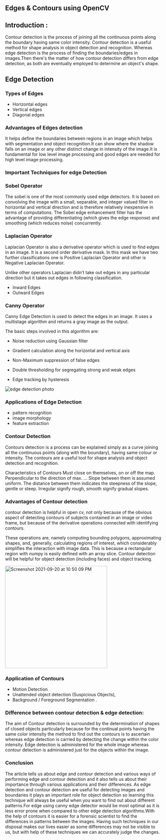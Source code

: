 ## Edges & Contours using OpenCV

## Introduction :

Contour detection is the process of joining all the continuous points along the boundary having same color intensity. Contour detection is a useful method for shape analysis in object detection and recognition. Whereas edge detection is the process of finding the boundaries/edges in images.Then there's the matter of how contour detection differs from edge detection, as both are eventually employed to determine an object's shape.

## Edge Detection

### Types of Edges

- Horizontal edges
- Vertical edges
- Diagonal edges

### Advantages of Edges detection

It helps define the boundaries between regions in an image which helps with segmentation and object recognition.It can show where the shadow falls on an image or any other distinct change in intensity of the image.It is fundamental for low level image processing and good edges are needed for high level image processing.

### Important Techniques for edge Detection

### Sobel Operator

The sobel is one of the most commonly used edge detectors. It is based on convolving the image with a small, separable, and integer valued filter in horizontal and vertical direction and is therefore relatively inexpensive in terms of computations. The Sobel edge enhancement filter has the advantage of providing differentiating (which gives the edge response) and smoothing (which reduces noise) concurrently.

### Laplacian Operator

Laplacian Operator is also a derivative operator which is used to find edges in an image. It is a second order derivative mask. In this mask we have two further classifications one is Positive Laplacian Operator and other is Negative Laplacian Operator.

Unlike other operators Laplacian didn’t take out edges in any particular direction but it takes out edges in following classification.

- Inward Edges
- Outward Edges

### Canny Operator

Canny Edge Detection is used to detect the edges in an image. It uses a multistage algorithm and returns a gray image as the output.

The basic steps involved in this algorithm are:

- Noise reduction using Gaussian filter

- Gradient calculation along the horizontal and vertical axis

- Non-Maximum suppression of false edges

- Double thresholding for segregating strong and weak edges

- Edge tracking by hysteresis

![edge detection photo](https://user-images.githubusercontent.com/84470487/134045699-664cd380-e274-4974-8679-8b08a4871435.png)

### Applications of Edge Detection

- pattern recognition
- image morphology
- feature extraction

### Contour Detection

Contours detection is a process can be explained simply as a curve joining all the continuous points (along with the boundary), having same colour or intensity. The contours are a useful tool for shape analysis and object detection and recognition.

Characteristics of Contours
Must close on themselves, on or off the map.
Perpendicular to the direction of max. ...
Slope between them is assumed uniform.
The distance between them indicates the steepness of the slope, gentle or steep.
Irregular signify rough, smooth signify gradual slopes.

### Advantages of Contour detection

contour detection is helpful in open cv, not only because of the obvious aspect of detecting contours of subjects contained in an image or video frame, but because of the derivative operations connected with identifying contours.

These operations are, namely computing bounding polygons, approximating shapes, and, generally, calculating regions of interest, which considerably simplifies the interaction with image data. This is because a rectangular region with numpy is easily defined with an array slice. Contour detection will be helpful for object detection (including faces) and object tracking.

<img width="329" alt="Screenshot 2021-09-20 at 10 50 09 PM" src="https://user-images.githubusercontent.com/84470487/134045853-146806e8-7530-4460-8924-6ac9fa4c8f53.png">

### Application of Contours

- Motion Detection
- Unattended object detection (Suspicious Objects),
- Background / Foreground Segmentation .

### Difference between contour detection & edge detection:

The aim of Contour detection is surrounded by the determination of shapes of closed objects particularly because for the continual points having the same color intensity the method to find out the contours is to ascertain whereas edge detection is carried by detecting the change within the color intensity. Edge detection is administered for the whole image whereas contour detection is administered just for the objects within the image.

### Conclusion

The article tells us about edge and contour detection and various ways of performing edge and contour detection and it also tells us about their importance through various applications and their differences. As edge detection and contour detection are useful for detecting images and boundaries it plays an important role for object detection so learning this technique will always be useful when you want to find out about different patterns.For edge using canny edge detector would be most optimal as it is less error prone when compared to other edge detection algorithms.With the help of contours it is easier for a forensic scientist to find the differences in patterns between the images. Having such techniques in our disposal makes our lives easier as some differences may not be visible to us, but with help of these techniques we can accurately judge the changes.
